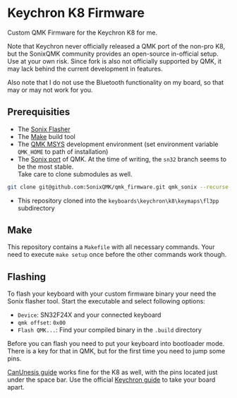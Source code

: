 # Keychron K8 Firmware

Custom QMK Firmware for the Keychron K8 for me. 

Note that Keychron never officially released a QMK port of the non-pro K8, but
the SonixQMK community provides an open-source in-official setup. Use at your
own risk. Since fork is also not officially supported by QMK, it may lack behind
the current development in features.

Also note that I do not use the Bluetooth functionality on my board, so that
may or may not work for you.

## Prerequisities

- The [Sonix Flasher](https://github.com/SonixQMK/sonix-flasher)
- The [Make](https://gnuwin32.sourceforge.net/packages/make.htm#:~:text=Make%20is%20a%20tool%20which,compute%20it%20from%20other%20files) build tool
- The [QMK MSYS](https://msys.qmk.fm/) development environment (set
  environment variable `QMK_HOME` to path of installation)
- The [Sonix port](https://github.com/SonixQMK/qmk_firmware) of QMK. At the
  time of writing, the `sn32` branch seems to be the most stable. \
  Take care to clone submodules as well.

``` bash
git clone git@github.com:SonixQMK/qmk_firmware.git qmk_sonix --recurse-submodules --branch sn32_master
```

- This repository cloned into the `keyboards\keychron\k8\keymaps\fl3pp`
  subdirectory

## Make

This repository contains a `Makefile` with all necessary commands. Your need to
execute `make setup` once before the other commands work though.

## Flashing

To flash your keyboard with your custom firmware binary your need the Sonix
flasher tool. Start the executable and select following options:

- `Device`: SN32F24X and your connected keyboard
- `qmk offset`: `0x00`
- `Flash QMK...`: Find your compiled binary in the `.build` directory

Before you can flash you need to put your keyboard into bootloader mode. There
is a key for that in QMK, but for the first time you need to jump some pins.

[CanUnesis guide](https://github.com/CanUnesi/QMK-on-K6/blob/main/README.md)
works fine for the K8 as well, with the pins located just under the space bar.
Use the official [Keychron
guide](https://www.keychron.com/pages/disassemble-process-for-k8) to take your
board apart. 

